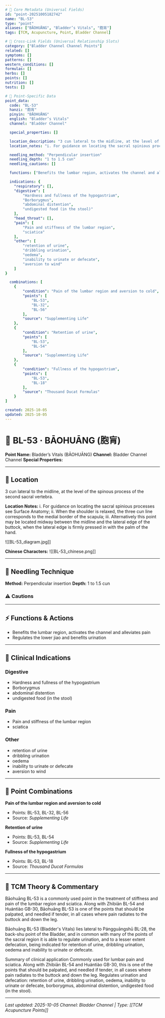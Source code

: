 ```yaml
---
# 🔹 Core Metadata (Universal Fields)
id: "point-20251005182742"
name: "BL-53"
type: "point"
aliases: ["BĀOHUĀNG", "Bladder’s Vitals", "胞肓"]
tags: [TCM, Acupuncture, Point, Bladder Channel]

# 🔹 Cross-Link Fields (Universal Relationship Slots)
category: ["Bladder Channel Channel Points"]
related: []
symptoms: []
patterns: []
western_conditions: []
formulas: []
herbs: []
points: []
nutrition: []
tests: []

# 🔹 Point-Specific Data
point_data:
  code: "BL-53"
  hanzi: "胞肓"
  pinyin: "BĀOHUĀNG"
  english: "Bladder’s Vitals"
  channel: "Bladder Channel"

  special_properties: []

  location_description: "3 cun lateral to the midline, at the level of the spinous process of the second sacral vertebra."
  location_notes: "i. For guidance on locating the sacral spinious processes see Surface Anatomy; ii. When the shoulder is relaxed, the three cun line corresponds to the medial border of the scapula; iii. Alternatively this point may be located midway between the midline and the lateral edge of the buttock, when the lateral edge is firmly pressed in with the palm of the hand."

  needling_method: "Perpendicular insertion"
  needling_depth: "1 to 1.5 cun"
  needling_cautions: []

  functions: ["Benefits the lumbar region, activates the channel and alleviates pain", "Regulates the lower jiao and benefits urination"]

  indications: {
    "respiratory": [],
    "digestive": [
        "Hardness and fullness of the hypogastrium",
        "Borborygmus",
        "abdominal distention",
        "undigested food (in the stool)"
    ],
    "head_throat": [],
    "pain": [
        "Pain and stiffness of the lumbar region",
        "sciatica"
    ],
    "other": [
        "retention of urine",
        "dribbling urination",
        "oedema",
        "inability to urinate or defecate",
        "aversion to wind"
    ]
}

  combinations: [
    {
        "condition": "Pain of the lumbar region and aversion to cold",
        "points": [
            "BL-53",
            "BL-32",
            "BL-56"
        ],
        "source": "Supplementing Life"
    },
    {
        "condition": "Retention of urine",
        "points": [
            "BL-53",
            "BL-54"
        ],
        "source": "Supplementing Life"
    },
    {
        "condition": "Fullness of the hypogastrium",
        "points": [
            "BL-53",
            "BL-18"
        ],
        "source": "Thousand Ducat Formulas"
    }
]

created: 2025-10-05
updated: 2025-10-05
---
```


# 📍 BL-53 · BĀOHUĀNG (胞肓)

**Point Name:** Bladder’s Vitals (BĀOHUĀNG)
**Channel:** Bladder Channel Channel
**Special Properties:** 

---

## 📍 Location

3 cun lateral to the midline, at the level of the spinous process of the second sacral vertebra.

**Location Notes:**
i. For guidance on locating the sacral spinious processes see Surface Anatomy; ii. When the shoulder is relaxed, the three cun line corresponds to the medial border of the scapula; iii. Alternatively this point may be located midway between the midline and the lateral edge of the buttock, when the lateral edge is firmly pressed in with the palm of the hand.

![[BL-53_diagram.jpg]]

**Chinese Characters:** ![[BL-53_chinese.png]]

---

## 🔧 Needling Technique

**Method:** Perpendicular insertion
**Depth:** 1 to 1.5 cun

### ⚠️ Cautions

---

## ⚡ Functions & Actions
- Benefits the lumbar region, activates the channel and alleviates pain
- Regulates the lower jiao and benefits urination

---

## 🎯 Clinical Indications

### Digestive
- Hardness and fullness of the hypogastrium
- Borborygmus
- abdominal distention
- undigested food (in the stool)

### Pain
- Pain and stiffness of the lumbar region
- sciatica

### Other
- retention of urine
- dribbling urination
- oedema
- inability to urinate or defecate
- aversion to wind

---

## 🔗 Point Combinations

**Pain of the lumbar region and aversion to cold**
- Points: BL-53, BL-32, BL-56
- Source: *Supplementing Life*

**Retention of urine**
- Points: BL-53, BL-54
- Source: *Supplementing Life*

**Fullness of the hypogastrium**
- Points: BL-53, BL-18
- Source: *Thousand Ducat Formulas*

---

## 🧬 TCM Theory & Commentary

Bāohuāng BL-53 is a commonly used point in the treatment of stiffness and pain of the lumbar region and sciatica. Along with Zhìbiān BL-54 and Huántiào GB-30, Bāohuāng BL-53 is one of the points that should be palpated, and needled if tender, in all cases where pain radiates to the buttock and down the leg.

Bāohuāng BL-53 (Bladder's Vitals) lies lateral to Pángguāngshū BL-28, the back-shu point of the Bladder, and in common with many of the points of the sacral region it is able to regulate urination, and to a lesser extent defecation, being indicated for retention of urine, dribbling urination, oedema and inability to urinate or defecate.

Summary of clinical application
Commonly used for lumbar pain and sciatica. Along with Zhìbiān BL-54 and Huántiào GB-30, this is one of the points that should be palpated, and needled if tender, in all cases where pain radiates to the buttock and down the leg.
Regulates urination and defecation: retention of urine, dribbling urination, oedema, inability to urinate or defecate, borborygmus, abdominal distention, undigested food (in the stool).

---

*Last updated: 2025-10-05*
*Channel: Bladder Channel | Type: [[TCM Acupuncture Points]]*
